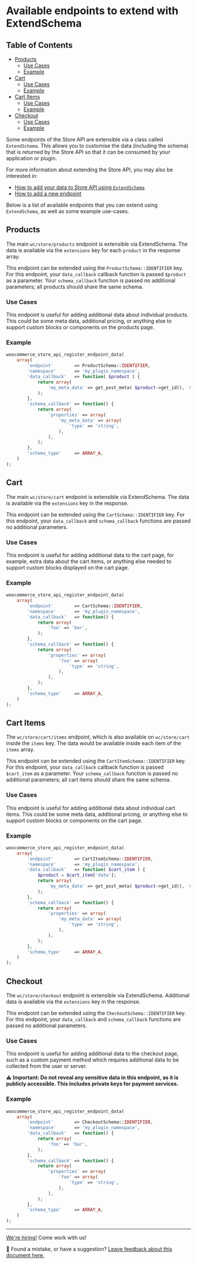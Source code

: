 # Available endpoints to extend with ExtendSchema <!-- omit in toc -->

## Table of Contents <!-- omit in toc -->

-   [Products](#products)
    -   [Use Cases](#use-cases)
    -   [Example](#example)
-   [Cart](#cart)
    -   [Use Cases](#use-cases-1)
    -   [Example](#example-1)
-   [Cart Items](#cart-items)
    -   [Use Cases](#use-cases-2)
    -   [Example](#example-2)
-   [Checkout](#checkout)
    -   [Use Cases](#use-cases-3)
    -   [Example](#example-3)

Some endpoints of the Store API are extensible via a class called `ExtendSchema`. This allows you to customise the data (including the schema) that is returned by the Store API so that it can be consumed by your application or plugin.

For more information about extending the Store API, you may also be interested in:

-   [How to add your data to Store API using `ExtendSchema`](./extend-rest-api-add-data.md)
-   [How to add a new endpoint](../../../internal-developers/rest-api/extend-rest-api-new-endpoint.md)

Below is a list of available endpoints that you can extend using `ExtendSchema`, as well as some example use-cases.

## Products

The main `wc/store/products` endpoint is extensible via ExtendSchema. The data is available via the `extensions` key for each `product` in the response array.

This endpoint can be extended using the `ProductSchema::IDENTIFIER` key. For this endpoint, your `data_callback` callback function is passed `$product` as a parameter. Your `schema_callback` function is passed no additional parameters; all products should share the same schema.

### Use Cases

This endpoint is useful for adding additional data about individual products. This could be some meta data, additional pricing, or anything else to support custom blocks or components on the products page.

### Example

```php
woocommerce_store_api_register_endpoint_data(
	array(
		'endpoint'        => ProductSchema::IDENTIFIER,
		'namespace'       => 'my_plugin_namespace',
		'data_callback'   => function( $product ) {
			return array(
				'my_meta_data' => get_post_meta( $product->get_id(), 'my_meta_data', true ),
			);
		},
		'schema_callback' => function() {
			return array(
				'properties' => array(
					'my_meta_data' => array(
						'type' => 'string',
					),
				),
			);
		},
		'schema_type'     => ARRAY_A,
	)
);
```

## Cart

The main `wc/store/cart` endpoint is extensible via ExtendSchema. The data is available via the `extensions` key in the response.

This endpoint can be extended using the `CartSchema::IDENTIFIER` key. For this endpoint, your `data_callback` and `schema_callback` functions are passed no additional parameters.

### Use Cases

This endpoint is useful for adding additional data to the cart page, for example, extra data about the cart items, or anything else needed to support custom blocks displayed on the cart page.

### Example

```php
woocommerce_store_api_register_endpoint_data(
	array(
		'endpoint'        => CartSchema::IDENTIFIER,
		'namespace'       => 'my_plugin_namespace',
		'data_callback'   => function() {
			return array(
				'foo' => 'bar',
			);
		},
		'schema_callback' => function() {
			return array(
				'properties' => array(
					'foo' => array(
						'type' => 'string',
					),
				),
			);
		},
		'schema_type'     => ARRAY_A,
	)
);
```

## Cart Items

The `wc/store/cart/items` endpoint, which is also available on `wc/store/cart` inside the `items` key. The data would be available inside each item of the `items` array.

This endpoint can be extended using the `CartItemSchema::IDENTIFIER` key. For this endpoint, your `data_callback` callback function is passed `$cart_item` as a parameter. Your `schema_callback` function is passed no additional parameters; all cart items should share the same schema.

### Use Cases

This endpoint is useful for adding additional data about individual cart items. This could be some meta data, additional pricing, or anything else to support custom blocks or components on the cart page.

### Example

```php
woocommerce_store_api_register_endpoint_data(
	array(
		'endpoint'        => CartItemSchema::IDENTIFIER,
		'namespace'       => 'my_plugin_namespace',
		'data_callback'   => function( $cart_item ) {
			$product = $cart_item['data'];
			return array(
				'my_meta_data' => get_post_meta( $product->get_id(), 'my_meta_data', true ),
			);
		},
		'schema_callback' => function() {
			return array(
				'properties' => array(
					'my_meta_data' => array(
						'type' => 'string',
					),
				),
			);
		},
		'schema_type'     => ARRAY_A,
	)
);
```

## Checkout

The `wc/store/checkout` endpoint is extensible via ExtendSchema. Additional data is available via the `extensions` key in the response.

This endpoint can be extended using the `CheckoutSchema::IDENTIFIER` key. For this endpoint, your `data_callback` and `schema_callback` functions are passed no additional parameters.

### Use Cases

This endpoint is useful for adding additional data to the checkout page, such as a custom payment method which requires additional data to be collected from the user or server.

⚠ **Important: Do **not** reveal any sensitive data in this endpoint, as it is publicly accessible. This includes private keys for payment services.**

### Example

```php
woocommerce_store_api_register_endpoint_data(
	array(
		'endpoint'        => CheckoutSchema::IDENTIFIER,
		'namespace'       => 'my_plugin_namespace',
		'data_callback'   => function() {
			return array(
				'foo' => 'bar',
			);
		},
		'schema_callback' => function() {
			return array(
				'properties' => array(
					'foo' => array(
						'type' => 'string',
					),
				),
			);
		},
		'schema_type'     => ARRAY_A,
	)
);
```

<!-- FEEDBACK -->

---

[We're hiring!](woocommerce.com/careers/) Come work with us!

🐞 Found a mistake, or have a suggestion? [Leave feedback about this document here.](https://github.com/woocommerce/woocommerce-blocks/issues/new?assignees=&labels=type%3A+documentation&template=--doc-feedback.md&title=Feedback%20on%20./docs/third-party-developers/extensibility/rest-api/available-endpoints-to-extend.md)

<!-- /FEEDBACK -->
